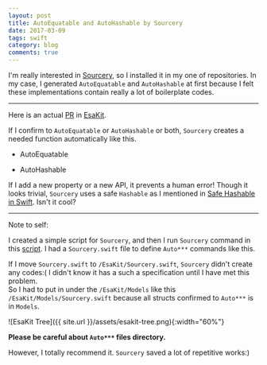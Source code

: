 ```yaml
---
layout: post
title: AutoEquatable and AutoHashable by Sourcery
date: 2017-03-09
tags: swift
category: blog
comments: true
---
```


I'm really interested in [Sourcery](https://github.com/krzysztofzablocki/Sourcery), so I installed it in my one of repositories. In my case, I generated `AutoEquatable` and `AutoHashable` at first because I felt these implementations contain really a lot of boilerplate codes.

---

Here is an actual [PR](https://github.com/pixyzehn/EsaKit/pull/23) in [EsaKit](https://github.com/pixyzehn/EsaKit).

If I confirm to `AutoEquatable` or `AutoHashable` or both, `Sourcery` creates a needed function automatically like this.

- AutoEquatable
<script src="https://gist.github.com/pixyzehn/15acbaa873bcf8e2ee19c85a23426db5.js"></script>

- AutoHashable 
<script src="https://gist.github.com/pixyzehn/f9a73f1ccb1b589e1b77212c47aa2abc.js"></script>

If I add a new property or a new API, it prevents a human error! Though it looks trivial, `Sourcery` uses a safe `Hashable` as I mentioned in [Safe Hashable in Swift](https://pixyzehn.com/2017/03/04/safe-hashable-in-swift.html). Isn't it cool?

---

Note to self:

I created a simple script for `Sourcery`, and then I run `Sourcery` command in this [script](https://github.com/pixyzehn/EsaKit/blob/master/script/generate-files-from-sourcery.sh). I had a `Sourcery.swift` file to define `Auto***` commands like this. 

<script src="https://gist.github.com/pixyzehn/a04b9ee73e186149b389e4e9927324b0.js"></script>

If I move `Sourcery.swift` to `/EsaKit/Sourcery.swift`, `Sourcery` didn't create any codes:( I didn't know it has a such a specification until I have met this problem.  
So I had to put in under the `/EsaKit/Models` like this `/EsaKit/Models/Sourcery.swift` because all structs confirmed to `Auto***` is in `Models`.

![EsaKit Tree]({{ site.url }}/assets/esakit-tree.png){:width="60%"}

**Please be careful about `Auto***` files directory.**

However, I totally recommend it. `Sourcery` saved a lot of repetitive works:)
